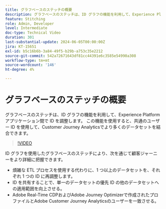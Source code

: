 ```yaml
---
title: グラフベースのステッチの概要
description: グラフベースのステッチは、ID グラフの機能を利用して、Experience Platform アプリケーション間で ID を調整します。 この機能を使用すると、共通のユーザー ID を使用して、Customer Journey Analyticsでより多くのデータセットを結合できます。
feature: Stitching
role: Admin, Developer
level: Intermediate
doc-type: Technical Video
duration: 301
last-substantial-update: 2024-06-05T00:00:00Z
jira: KT-15651
exl-id: b5c16b6b-3a84-49f5-b29b-a753c35e2212
source-git-commit: 542a72671643df81cc44391e6c3585e54990a308
workflow-type: tm+mt
source-wordcount: '146'
ht-degree: 4%

---
```


# グラフベースのステッチの概要

グラフベースのステッチは、ID グラフの機能を利用して、Experience Platform アプリケーション間で ID を調整します。 この機能を使用すると、共通のユーザー ID を使用して、Customer Journey Analyticsでより多くのデータセットを結合できます。

>[!VIDEO](https://video.tv.adobe.com/v/3448717/?learn=on&captions=jpn)

ID グラフを使用したグラフベースのステッチにより、次を通じて顧客ジャーニーをより詳細に把握できます。

* 煩雑な ETL プロセスを使用する代わりに、1 つ以上のデータセットを、それぞれ 1 つの ID に再調整します。
* ID を共有することで、単一のデータセットの優先 ID の他のデータセットへの適用範囲を向上させる。
* Adobe Real-Time CDPおよびAdobe Journey Optimizerで作成されたプロファイルとAdobe Customer Journey Analyticsのユーザーを一致させる。

